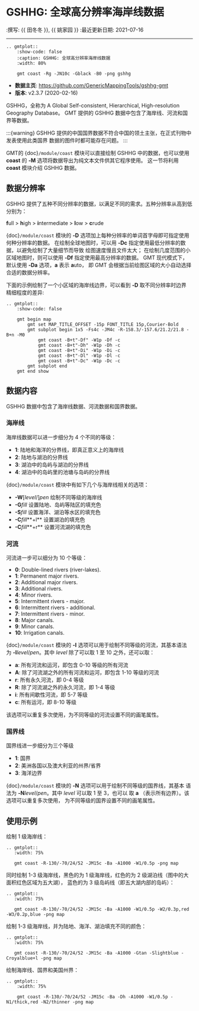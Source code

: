 # GSHHG: 全球高分辨率海岸线数据

:撰写: {{ 田冬冬 }}, {{ 姚家园 }}
:最近更新日期: 2021-07-16

---

```{eval-rst}
.. gmtplot::
    :show-code: false
    :caption: GSHHG: 全球高分辨率海岸线数据
    :width: 80%

    gmt coast -Rg -JN10c -Gblack -B0 -png gshhg
```

- **数据主页**: <https://github.com/GenericMappingTools/gshhg-gmt>
- **版本**: v2.3.7 (2020-02-16)

GSHHG，全称为 A Global Self-consistent, Hierarchical, High-resolution Geography Database。
GMT 提供的 GSHHG 数据中包含了海岸线、河流和国界等数据。

:::{warning}
GSHHG 提供的中国国界数据不符合中国的领土主张，在正式刊物中发表使用此类国界
数据的图件时都可能存在问题。
:::

GMT的 {doc}`/module/coast` 模块可以直接绘制 GSHHG 中的数据，也可以使用
**coast** 的 **-M** 选项将数据导出为纯文本文件供其它程序使用。
这一节将利用 **coast** 模块介绍 GSHHG 数据。

## 数据分辨率

GSHHG 提供了五种不同分辨率的数据，以满足不同的需求。五种分辨率从高到低分别为：

**f**ull > **h**igh > **i**ntermediate > **l**ow > **c**rude

{doc}`/module/coast` 模块的 **-D** 选项加上每种分辨率的单词首字母即可指定使用何种分辨率的数据。
在绘制全球地图时，可以用 **-Dc** 指定使用最低分辨率的数据，以避免绘制了大量细节而导致
绘图速度慢且文件太大；
在绘制几度范围的小区域地图时，则可以使用 **-Df** 指定使用最高分辨率的数据。
GMT 现代模式下，默认使用 **-Da** 选项，**a** 表示 **a**uto，
即 GMT 会根据当前绘图区域的大小自动选择合适的数据分辨率。

下面的示例绘制了一个小区域的海岸线边界，可以看到 **-D** 取不同分辨率时边界
精细程度的差异:

```{eval-rst}
.. gmtplot::
    :show-code: false

    gmt begin map
        gmt set MAP_TITLE_OFFSET -15p FONT_TITLE 15p,Courier-Bold
        gmt subplot begin 1x5 -Fs4c -JM4c -R-158.3/-157.6/21.2/21.8 -B+n -M0
            gmt coast -B+t"-Df" -W1p -Df -c
            gmt coast -B+t"-Dh" -W1p -Dh -c
            gmt coast -B+t"-Di" -W1p -Di -c
            gmt coast -B+t"-Dl" -W1p -Dl -c
            gmt coast -B+t"-Dc" -W1p -Dc -c
        gmt subplot end
    gmt end show
```

## 数据内容

GSHHG 数据中包含了海岸线数据、河流数据和国界数据。

### 海岸线

海岸线数据可以进一步细分为 4 个不同的等级：

- **1**: 陆地和海洋的分界线，即真正意义上的海岸线
- **2**: 陆地与湖泊的分界线
- **3**: 湖泊中的岛屿与湖泊的分界线
- **4**: 湖泊中的岛屿里的池塘与岛屿的分界线

{doc}`/module/coast` 模块中有如下几个与海岸线相关的选项：

- **-W**\[*level*/\]*pen* 绘制不同等级的海岸线
- **-G***fill* 设置陆地、岛屿等陆区的填充色
- **-S***fill* 设置海洋、湖泊等水区的填充色
- **-C***fill***+l** 设置湖泊的填充色
- **-C***fill***+r** 设置河流湖的填充色

### 河流

河流进一步可以细分为 10 个等级：

- **0**: Double-lined rivers (river-lakes).
- **1**: Permanent major rivers.
- **2**: Additional major rivers.
- **3**: Additional rivers.
- **4**: Minor rivers.
- **5**: Intermittent rivers - major.
- **6**: Intermittent rivers - additional.
- **7**: Intermittent rivers - minor.
- **8**: Major canals.
- **9**: Minor canals.
- **10**: Irrigation canals.

{doc}`/module/coast` 模块的 **-I** 选项可以用于绘制不同等级的河流，其基本语法
为 **-I***level*/*pen*。其中 *level* 除了可以取 1 至 10 之外，还可以取：

- **a**: 所有河流和运河，即包含 0-10 等级的所有河流
- **A**: 除了河流湖之外的所有河流和运河，即包含 1-10 等级的河流
- **r**: 所有永久河流，即 0-4 等级
- **R**: 除了河流湖之外的永久河流，即 1-4 等级
- **i**: 所有间歇性河流，即 5-7 等级
- **c**: 所有运河，即 8-10 等级

该选项可以重复多次使用，为不同等级的河流设置不同的画笔属性。

### 国界线

国界线进一步细分为三个等级

- **1**: 国界
- **2**: 美洲各国以及澳大利亚的州界/省界
- **3**: 海洋边界

{doc}`/module/coast` 模块的 **-N** 选项可以用于绘制不同等级的国界线，其基本
语法为 **-N***level*/*pen*。其中 *level* 可以取 1 至 3，也可以
取 **a** （表示所有边界）。该选项可以重复多次使用，
为不同等级的国界设置不同的画笔属性。

## 使用示例

绘制 1 级海岸线：

```{eval-rst}
.. gmtplot::
   :width: 75%

   gmt coast -R-130/-70/24/52 -JM15c -Ba -A1000 -W1/0.5p -png map
```

同时绘制 1-3 级海岸线，黑色的为 1 级海岸线，红色的为 2 级湖泊线（图中的大面积红色区域为五大湖），
蓝色的为 3 级岛屿线（即五大湖内部的岛屿）：

```{eval-rst}
.. gmtplot::
   :width: 75%

   gmt coast -R-130/-70/24/52 -JM15c -Ba -A1000 -W1/0.5p -W2/0.3p,red -W3/0.2p,blue -png map
```

绘制 1-3 级海岸线，并为陆地、海洋、湖泊填充不同的颜色：

```{eval-rst}
.. gmtplot::
   :width: 75%

   gmt coast -R-130/-70/24/52 -JM15c -Ba -A1000 -Gtan -Slightblue -Croyalblue+l -png map
```

绘制海岸线、国界和美国州界：

```{eval-rst}
.. gmtplot::
    :width: 75%

    gmt coast -R-130/-70/24/52 -JM15c -Ba -Dh -A1000 -W1/0.5p -N1/thick,red -N2/thinner -png map
```
